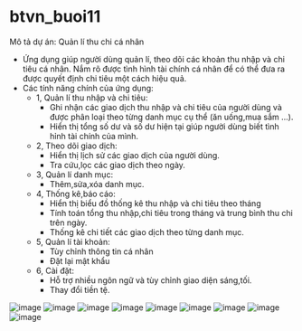 # btvn_buoi11

Mô tả dự án: Quản lí thu chi cá nhân
- Ứng dụng giúp người dùng quản lí, theo dõi các khoản thu nhập và chi tiêu cá nhân. Nắm rõ được tình hình tài chính cá nhân để có thể đưa ra được quyết định chi tiêu một cách hiệu quả.
- Các tính năng chính của ứng dụng:
  - 1, Quản lí thu nhập và chi tiêu:
    - Ghi nhận các giao dịch thu nhập và chi tiêu của người dùng và được phân loại theo từng danh mục cụ thể (ăn uống,mua sắm ...).
    - Hiển thị tổng số dư và số dư hiện tại giúp người dùng biết tình hỉnh tài chính của mình.
  - 2, Theo dõi giao dịch:
    - Hiển thị lịch sử các giao dịch của người dùng.
    - Tra cứu,lọc các giao dịch theo ngày.
  - 3, Quản lí danh mục:
    - Thêm,sửa,xóa danh mục.
  - 4, Thống kê,báo cáo:
    - Hiển thị biểu đồ thống kê thu nhập và chi tiêu theo tháng
    - Tính toán tổng thu nhập,chi tiêu trong tháng và trung bình thu chi trên ngày.
    - Thống kê chi tiết các giao dịch theo từng danh mục.
  - 5, Quản lí tài khoản:
    - Tùy chỉnh thông tin cá nhân
    - Đặt lại mật khẩu
  - 6, Cài đặt:
    - Hỗ trợ nhiều ngôn ngữ và tùy chỉnh giao diện sáng,tối.
    - Thay đổi tiền tệ.
  
![image](https://github.com/user-attachments/assets/af9d6108-77d6-411c-abf0-622c286c584a)
![image](https://github.com/user-attachments/assets/bff238fc-ffc5-4610-8d88-87100d6c30a5)
![image](https://github.com/user-attachments/assets/eca0a012-f1f8-44df-8ea5-896eae0d7179)
![image](https://github.com/user-attachments/assets/0b7791b7-afea-4c76-b574-d6f0decb76c2)
![image](https://github.com/user-attachments/assets/294ea284-d197-4d3d-8c9f-c218e408f03a)
![image](https://github.com/user-attachments/assets/369c7289-3d47-476f-b625-dbcf3d9a3c53)
![image](https://github.com/user-attachments/assets/9ff44be4-d843-44b1-b442-4eb8d8432447)
![image](https://github.com/user-attachments/assets/fa1e4762-26b0-41a9-9450-3594fdd16243)
![image](https://github.com/user-attachments/assets/4ae005cb-a2c7-488b-a723-c3c422df3da4)
